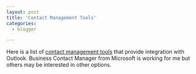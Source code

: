 ```yaml
---
layout: post
title: 'Contact Management Tools'
categories:
  - blogger

---
```


Here is a list of <a href="http://www.slipstick.com/addins/contact_management.htm">contact management tools</a> that provide integration with Outlook.  Business Contact Manager from Microsoft is working for me but others may be interested in other options.

